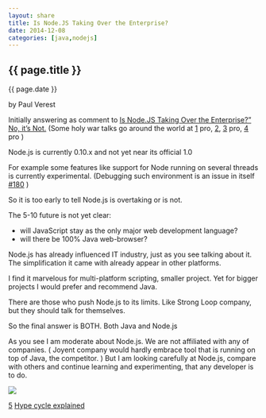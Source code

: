 ```yaml
---
layout: share
title: Is Node.JS Taking Over the Enterprise?
date: 2014-12-08
categories: [java,nodejs]
---
```



## {{ page.title }}

<p class="meta">{{ page.date }}</p> by Paul Verest

Initially answering as comment to 
[Is Node.JS Taking Over the Enterprise?” No, it’s Not.](http://blog.codenvy.com/response-node-js-taking-enterprise)
(Some holy war talks go around the world at
[1](http://www.nearform.com/nodecrunch/node-js-becoming-go-technology-enterprise/) pro,
[2](https://news.ycombinator.com/item?id=7397637),
[3](http://www.wintellect.com/blogs/dbanister/stop-fighting-node.js-in-the-enterprise) pro,
[4](http://blog.appfog.com/node-js-is-taking-over-the-enterprise-whether-you-like-it-or-not/) pro
)

Node.js is currently 0.10.x and not yet near its official 1.0

For example some features like support for Node running on several threads
is currently experimental. (Debugging such environment is an issue in itself
 [#180](https://github.com/Nodeclipse/nodeclipse-1/issues/180) )

So it is too early to tell Node.js is overtaking or is not.

The 5-10 future is not yet clear: 
- will JavaScript stay as the only major web development language?
- will there be 100% Java web-browser?

Node.js has already influenced IT industry, just as you see talking about it.
The simplification it came with already appear in other platforms.

I find it marvelous for  multi-platform scripting, smaller project.
Yet for bigger projects I would prefer and recommend Java.  

There are those who push Node.js to its limits. Like Strong Loop company, but they should talk for themselves.

So the final answer is BOTH. Both Java and Node.js

As you see I am moderate about Node.js. 
We are not affiliated with any of companies. 
( Joyent company would hardly embrace tool that is running on top of Java, the competitor. )
But I am looking carefully at Node.js, compare with others
and continue learning and experimenting, that any developer is to do.

![](http://na2.www.gartner.com/imagesrv/newsroom/images/HC_ET_2014.jpg)

[5](http://www.gartner.com/newsroom/id/2819918) 
[Hype cycle explained](http://en.wikipedia.org/wiki/Hype_cycle)
